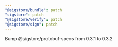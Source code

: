 ```yaml
---
"@sigstore/bundle": patch
"sigstore": patch
"@sigstore/verify": patch
"@sigstore/sign": patch
---
```


Bump @sigstore/protobuf-specs from 0.3.1 to 0.3.2
